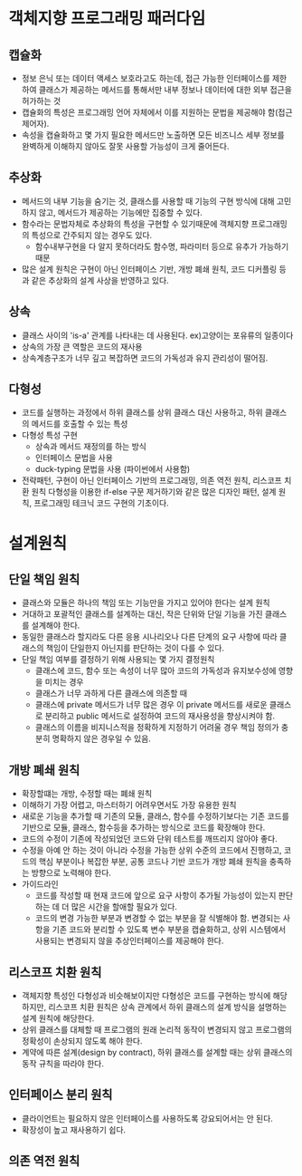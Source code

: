 # 객체지향 프로그래밍 패러다임
## 캡슐화
- 정보 은닉 또는 데이터 액세스 보호라고도 하는데, 접근 가능한 인터페이스를 제한하여 클래스가 제공하는 메서드를 통해서만 내부 정보나 데이터에 대한 외부 접근을 허가하는 것
- 캡슐화의 특성은 프로그래밍 언어 자체에서 이를 지원하는 문법을 제공해야 함(접근 제어자).
- 속성을 캡슐화하고 몇 가지 필요한 메서드만 노출하면 모든 비즈니스 세부 정보를 완벽하게 이해하지 않아도 잘못 사용할 가능성이 크게 줄어든다.

## 추상화
- 메서드의 내부 기능을 숨기는 것, 클래스를 사용할 때 기능의 구현 방식에 대해 고민하지 않고, 메서드가 제공하는 기능에만 집중할 수 있다.
- 함수라는 문법자체로 추상화의 특성을 구현할 수 있기때문에 객체지향 프로그래밍의 특성으로 간주되지 않는 경우도 있다.
  - 함수내부구현을 다 알지 못하더라도 함수명, 파라미터 등으로 유추가 가능하기 때문
- 많은 설계 원칙은 구현이 아닌 인터페이스 기반, 개방 폐쇄 원칙, 코드 디커플링 등과 같은 추상화의 설계 사상을 반영하고 있다.

## 상속
- 클래스 사이의 'is-a' 관계를 나타내는 데 사용된다. ex)고양이는 포유류의 일종이다
- 상속의 가장 큰 역할은 코드의 재사용
- 상속계층구조가 너무 깊고 복잡하면 코드의 가독성과 유지 관리성이 떨어짐.

## 다형성
- 코드를 실행하는 과정에서 하위 클래스를 상위 클래스 대신 사용하고, 하위 클래스의 메서드를 호출할 수 있는 특성
- 다형성 특성 구현
  - 상속과 메서드 재정의를 하는 방식
  - 인터페이스 문법을 사용
  - duck-typing 문법을 사용 (파이썬에서 사용함)
- 전략패턴, 구현이 아닌 인터페이스 기반의 프로그래밍, 의존 역전 원칙, 리스코프 치환 원칙 다형성을 이용한 if-else 구문 제거하기와 같은 많은 디자인 패턴, 설계 원칙, 프로그래밍 테크닉 코드 구현의 기초이다.

# 설계원칙
## 단일 책임 원칙
- 클래스와 모듈은 하나의 책임 또는 기능만을 가지고 있어야 한다는 설계 원칙
- 거대하고 포괄적인 클래스를 설계하는 대신, 작은 단위와 단일 기능을 가진 클래스를 설계해야 한다.
- 동일한 클래스라 할지라도 다른 응용 시나리오나 다른 단계의 요구 사항에 따라 클래스의 책임이 단일한지 아닌지를 판단하는 것이 다를 수 있다.
- 단일 책임 여부를 결정하기 위해 사용되는 몇 가지 결정원칙
  - 클래스에 코드, 함수 또는 속성이 너무 많아 코드의 가독성과 유지보수성에 영향을 미치는 경우
  - 클래스가 너무 과하게 다른 클래스에 의존할 때
  - 클래스에 private 메서드가 너무 많은 경우 이 private 메서드를 새로운 클래스로 분리하고 public 메서드로 설정하여 코드의 재사용성을 향상시켜야 함.
  - 클래스의 이름을 비지니스적을 정확하게 지정하기 어려울 경우 책임 정의가 충분히 명확하지 않은 경우일 수 있음.

## 개방 폐쇄 원칙
- 확장할떄는 개방, 수정할 때는 폐쇄 원칙
- 이해하기 가장 어렵고, 마스터하기 어려우면서도 가장 유용한 원칙
- 새로운 기능을 추가할 때 기존의 모듈, 클래스, 함수를 수정하기보다는 기존 코드를 기반으로 모듈, 클래스, 함수등을 추가하는 방식으로 코드를 확장해야 한다.
- 코드의 수정이 기존에 작성되었던 코드와 단위 테스트를 깨뜨리지 않아야 좋다.
- 수정을 아예 안 하는 것이 아니라 수정을 가능한 상위 수준의 코드에서 진행하고, 코드의 핵심 부분이나 복잡한 부분, 공통 코드나 기반 코드가 개방 폐쇄 원칙을 충족하는 방향으로 노력해야 한다.
- 가이드라인
  - 코드를 작성할 때 현재 코드에 앞으로 요구 사항이 추가될 가능성이 있는지 판단하는 데 더 많은 시간을 할애할 필요가 있다.
  - 코드의 변경 가능한 부분과 변경할 수 없는 부분을 잘 식별해야 함. 변경되는 사항을 기존 코드와 분리할 수 있도록 변수 부분을 캡슐화하고, 상위 시스템에서 사용되는 변경되지 않을 추상인터페이스를 제공해야 한다.

## 리스코프 치환 원칙
- 객체지향 특성인 다형성과 비슷해보이지만 다형성은 코드를 구현하는 방식에 해당하지만, 리스코프 치환 원칙은 상속 관계에서 하위 클래스의 설계 방식을 설명하는 설계 원칙에 해당한다.
- 상위 클래스를 대체할 때 프로그램의 원래 논리적 동작이 변경되지 않고 프로그램의 정확성이 손상되지 않도록 해야 한다.
- 계약에 따른 설계(design by contract), 하위 클래스를 설계할 때는 상위 클래스의 동작 규칙을 따라야 한다.

## 인터페이스 분리 원칙
- 클라이언트는 필요하지 않은 인터페이스를 사용하도록 강요되어서는 안 된다.
- 확장성이 높고 재사용하기 쉽다.

## 의존 역전 원칙
